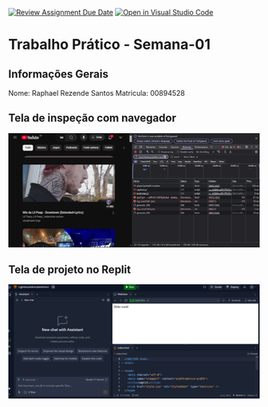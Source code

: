 [![Review Assignment Due Date](https://classroom.github.com/assets/deadline-readme-button-22041afd0340ce965d47ae6ef1cefeee28c7c493a6346c4f15d667ab976d596c.svg)](https://classroom.github.com/a/SEqSgEYu)
[![Open in Visual Studio Code](https://classroom.github.com/assets/open-in-vscode-2e0aaae1b6195c2367325f4f02e2d04e9abb55f0b24a779b69b11b9e10269abc.svg)](https://classroom.github.com/online_ide?assignment_repo_id=18497210&assignment_repo_type=AssignmentRepo)
# Trabalho Prático - Semana-01

## Informações Gerais
Nome: Raphael Rezende Santos
Matricula: 00894528

## Tela de inspeção com navegador
![Print da inspeção](prints/youtube.png)

## Tela de projeto no Replit
![Print do Replit](prints/replit.png)

